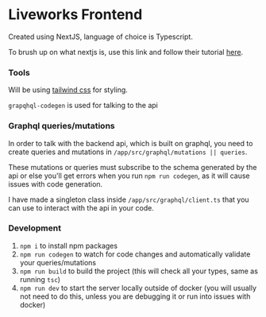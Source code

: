# Liveworks Frontend

Created using NextJS, language of choice is Typescript.

To brush up on what nextjs is, use this link and follow their tutorial [here](https://nextjs.org/learn/basics/create-nextjs-app).

### Tools
Will be using [tailwind css](https://tailwindcss.com/) for styling.

`grapqhql-codegen` is used for talking to the api

### Graphql queries/mutations

In order to talk with the backend api, which is built on graphql, you need to create queries and mutations in `/app/src/graphql/mutations || queries`.

These mutations or queries must subscribe to the schema generated by the api or else you'll get errors when you run `npm run codegen`, as it will cause issues with code generation.

I have made a singleton class inside `/app/src/graphql/client.ts` that you can use to interact with the api in your code.



### Development

1. `npm i` to install npm packages
2. `npm run codegen` to watch for code changes and automatically validate your queries/mutations
3. `npm run build` to build the project (this will check all your types, same as running `tsc`)
4. `npm run dev` to start the server locally outside of docker (you will usually not need to do this, unless you are debugging it or run into issues with docker)
